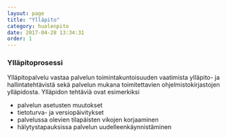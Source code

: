 ```yaml
---
layout: page
title: "Ylläpito"
category: huolenpito
date: 2017-04-28 13:34:31
order: 1
---
```


### Ylläpitoprosessi

Ylläpitopalvelu vastaa palvelun toimintakuntoisuuden vaatimista yIIäpito- ja hallintatehtävistä sekä palvelun mukana toimitettavien ohjelmistokirjastojen ylläpidosta. Ylläpidon tehtäviä ovat esimerkiksi 

- palvelun asetusten muutokset
- tietoturva- ja versiopäivitykset
- palvelussa olevien tilapäisten vikojen korjaaminen
- hälytystapauksissa palvelun uudelleenkäynnistäminen